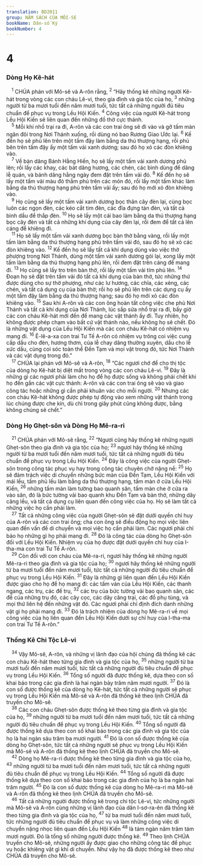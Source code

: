 ```yaml
---
translation: BD2011
group: NĂM SÁCH CỦA MÔI-SE
bookName: Dân-số Ký 
bookNumber: 4
---
```


<div class="title"><h1>4</h1><h3>Dòng Họ Kê-hát</h3></div>
<span class="verse dan_4_1"> <sup>1</sup> CHÚA phán với Mô-sê và A-rôn rằng, </span>
<span class="verse dan_4_2"><sup>2</sup> “Hãy thống kê những người Kê-hát trong vòng các con cháu Lê-vi, theo gia đình và gia tộc của họ, </span>
<span class="verse dan_4_3"><sup>3</sup> những người từ ba mươi tuổi đến năm mươi tuổi, tức tất cả những người đủ tiêu chuẩn để phục vụ trong Lều Hội Kiến. </span>
<span class="verse dan_4_4"><sup>4</sup> Công việc của người Kê-hát trong Lều Hội Kiến sẽ liên quan đến những đồ thờ cực thánh.<br/></span>
<span class="verse dan_4_5"> <sup>5</sup> Mỗi khi nhổ trại ra đi, A-rôn và các con trai ông sẽ đi vào và gỡ tấm màn ngăn đôi trong Nơi Thánh xuống, rồi dùng nó bao Rương Giao Ước lại. </span>
<span class="verse dan_4_6"><sup>6</sup> Kế đến họ sẽ phủ lên trên một tấm đậy làm bằng da thú thượng hạng, rồi phủ bên trên tấm đậy ấy một tấm vải xanh dương; sau đó họ xỏ các đòn khiêng vào.<br/></span>
<span class="verse dan_4_7"> <sup>7</sup> Về bàn dâng Bánh Hằng Hiến, họ sẽ lấy một tấm vải xanh dương phủ lên; rồi lấy các khay, các bát dâng hương, các chén, các bình dùng để dâng lễ quán, và bánh dâng hằng ngày đem đặt trên tấm vải đó. </span>
<span class="verse dan_4_8"><sup>8</sup> Kế đến họ sẽ lấy một tấm vải màu đỏ thẳm phủ trên các món đó, rồi lấy một tấm khác làm bằng da thú thượng hạng phủ trên tấm vải ấy; sau đó họ mới xỏ đòn khiêng vào.<br/></span>
<span class="verse dan_4_9"> <sup>9</sup> Họ cũng sẽ lấy một tấm vải xanh dương bọc thân cây đèn lại, cùng bọc luôn các ngọn đèn, các kéo cắt tim đèn, các đĩa đựng tàn đèn, và tất cả bình dầu để thắp đèn. </span>
<span class="verse dan_4_10"><sup>10</sup> Họ sẽ lấy một cái bao làm bằng da thú thượng hạng bọc cây đèn và tất cả những khí dụng của cây đèn lại, rồi đem để tất cả lên cáng để khiêng đi.<br/></span>
<span class="verse dan_4_11"> <sup>11</sup> Họ sẽ lấy một tấm vải xanh dương bọc bàn thờ bằng vàng, rồi lấy một tấm làm bằng da thú thượng hạng phủ trên tấm vải đó, sau đó họ sẽ xỏ các đòn khiêng vào. </span>
<span class="verse dan_4_12"><sup>12</sup> Kế đến họ sẽ lấy tất cả khí dụng dùng vào việc thờ phượng trong Nơi Thánh, dùng một tấm vải xanh dương gói lại, xong lấy một tấm làm bằng da thú thượng hạng phủ lên, rồi đem đặt trên cáng để mang đi. </span>
<span class="verse dan_4_13"><sup>13</sup> Họ cũng sẽ lấy tro trên bàn thờ, rồi lấy một tấm vải tím phủ lên. </span>
<span class="verse dan_4_14"><sup>14</sup> Ðoạn họ sẽ đặt trên tấm vải đó tất cả khí dụng của bàn thờ, tức những thứ được dùng cho sự thờ phượng, như các lư hương, các chĩa, các xẻng, các chén, và tất cả dụng cụ của bàn thờ; rồi họ sẽ phủ lên trên các dụng cụ ấy một tấm đậy làm bằng da thú thượng hạng; sau đó họ mới xỏ các đòn khiêng vào. </span>
<span class="verse dan_4_15"><sup>15</sup> Sau khi A-rôn và các con ông hoàn tất công việc che phủ Nơi Thánh và tất cả khí dụng của Nơi Thánh, lúc sắp sửa nhổ trại ra đi, bấy giờ các con cháu Kê-hát mới đến để mang các vật thánh ấy đi. Tuy nhiên, họ không được phép chạm vào bất cứ vật thánh nào, nếu không họ sẽ chết. Ðó là những vật dụng của Lều Hội Kiến mà các con cháu Kê-hát có nhiệm vụ mang đi. </span>
<span class="verse dan_4_16"><sup>16</sup> Ê-lê-a-xa con trai Tư Tế A-rôn có nhiệm vụ trông coi việc cung cấp dầu cho đèn, hương thơm, của lễ chay dâng thường xuyên, dầu cho lễ xức dầu, cùng coi sóc toàn thể Ðền Tạm và mọi vật trong đó, tức Nơi Thánh và các vật dụng trong đó.”<br/></span>
<span class="verse dan_4_17"> <sup>17</sup> CHÚA lại phán với Mô-sê và A-rôn, </span>
<span class="verse dan_4_18"><sup>18</sup> “Các ngươi chớ để cho thị tộc của dòng họ Kê-hát bị diệt mất trong vòng các con cháu Lê-vi. </span>
<span class="verse dan_4_19"><sup>19</sup> Ðây là những gì các ngươi phải làm cho họ để họ được sống và không phải chết khi họ đến gần các vật cực thánh: A-rôn và các con trai ông sẽ vào và giao công tác hoặc những gì cần phải khuân vác cho mỗi người. </span>
<span class="verse dan_4_20"><sup>20</sup> Nhưng các con cháu Kê-hát không được phép tự động vào xem những vật thánh trong lúc chúng được che kín, dù chỉ trong giây phút cũng không được, bằng không chúng sẽ chết.”<br/></span>
<div class="title"><h3>Dòng Họ Ghẹt-sôn và Dòng Họ Mê-ra-ri</h3></div>
<span class="verse dan_4_21"> <sup>21</sup> CHÚA phán với Mô-sê rằng, </span>
<span class="verse dan_4_22"><sup>22</sup> “Ngươi cũng hãy thống kê những người Ghẹt-sôn theo gia đình và gia tộc của họ; </span>
<span class="verse dan_4_23"><sup>23</sup> ngươi hãy thống kê những người từ ba mươi tuổi đến năm mươi tuổi, tức tất cả những người đủ tiêu chuẩn để phục vụ trong Lều Hội Kiến. </span>
<span class="verse dan_4_24"><sup>24</sup> Ðây là công việc của người Ghẹt-sôn trong công tác phục vụ hay trong công tác chuyên chở nặng nề: </span>
<span class="verse dan_4_25"><sup>25</sup> Họ sẽ đảm trách việc di chuyển những bức màn của Ðền Tạm, Lều Hội Kiến với mái lều, tấm phủ lều làm bằng da thú thượng hạng, tấm màn ở cửa Lều Hội Kiến, </span>
<span class="verse dan_4_26"><sup>26</sup> những tấm màn làm tường bao quanh sân, tấm màn che ở cửa ra vào sân, đó là bức tường vải bao quanh khu Ðền Tạm và bàn thờ, những dây căng lều, và tất cả dụng cụ liên quan đến công việc của họ. Họ sẽ làm tất cả những việc họ cần phải làm.<br/></span>
<span class="verse dan_4_27"> <sup>27</sup> Tất cả những công việc của người Ghẹt-sôn sẽ đặt dưới quyền chỉ huy của A-rôn và các con trai ông; cha con ông sẽ điều động họ mọi việc liên quan đến vấn đề di chuyển và mọi việc họ cần phải làm. Các ngươi phải chỉ bảo họ những gì họ phải mang đi. </span>
<span class="verse dan_4_28"><sup>28</sup> Ðó là công tác của dòng họ Ghẹt-sôn đối với Lều Hội Kiến. Nhiệm vụ của họ được đặt dưới quyền chỉ huy của I-tha-ma con trai Tư Tế A-rôn.<br/></span>
<span class="verse dan_4_29"> <sup>29</sup> Còn đối với con cháu của Mê-ra-ri, ngươi hãy thống kê những người Mê-ra-ri theo gia đình và gia tộc của họ; </span>
<span class="verse dan_4_30"><sup>30</sup> ngươi hãy thống kê những người từ ba mươi tuổi đến năm mươi tuổi, tức tất cả những người đủ tiêu chuẩn để phục vụ trong Lều Hội Kiến. </span>
<span class="verse dan_4_31"><sup>31</sup> Ðây là những gì liên quan đến Lều Hội Kiến được giao cho họ để họ mang đi: các tấm ván của Lều Hội Kiến, các thanh ngang, các trụ, các đế trụ, </span>
<span class="verse dan_4_32"><sup>32</sup> các trụ của bức tường vải bao quanh sân, các đế của những trụ đó, các cây cọc, các dây căng trại, các đồ phụ tùng, và mọi thứ liên hệ đến những vật đó. Các ngươi phải chỉ định đích danh những vật gì họ phải mang đi. </span>
<span class="verse dan_4_33"><sup>33</sup> Ðó là trách nhiệm của dòng họ Mê-ra-ri về mọi công việc của họ liên quan đến Lều Hội Kiến dưới sự chỉ huy của I-tha-ma con trai Tư Tế A-rôn.”<br/></span>
<div class="title"><h3>Thống Kê Chi Tộc Lê-vi</h3></div>
<span class="verse dan_4_34"> <sup>34</sup> Vậy Mô-sê, A-rôn, và những vị lãnh đạo của hội chúng đã thống kê các con cháu Kê-hát theo từng gia đình và gia tộc của họ, </span>
<span class="verse dan_4_35"><sup>35</sup> những người từ ba mươi tuổi đến năm mươi tuổi, tức tất cả những người đủ tiêu chuẩn để phục vụ trong Lều Hội Kiến. </span>
<span class="verse dan_4_36"><sup>36</sup> Tổng số người đã được thống kê, dựa theo con số khai báo trong các gia đình là hai ngàn bảy trăm năm mươi người. </span>
<span class="verse dan_4_37"><sup>37</sup> Ðó là con số được thống kê của dòng họ Kê-hát, tức tất cả những người sẽ phục vụ trong Lều Hội Kiến mà Mô-sê và A-rôn đã thống kê theo lịnh CHÚA đã truyền cho Mô-sê.<br/></span>
<span class="verse dan_4_38"> <sup>38</sup> Các con cháu Ghẹt-sôn được thống kê theo từng gia đình và gia tộc của họ, </span>
<span class="verse dan_4_39"><sup>39</sup> những người từ ba mươi tuổi đến năm mươi tuổi, tức tất cả những người đủ tiêu chuẩn để phục vụ trong Lều Hội Kiến. </span>
<span class="verse dan_4_40"><sup>40</sup> Tổng số người đã được thống kê dựa theo con số khai báo trong các gia đình và gia tộc của họ là hai ngàn sáu trăm ba mươi người. </span>
<span class="verse dan_4_41"><sup>41</sup> Ðó là con số được thống kê của dòng họ Ghẹt-sôn, tức tất cả những người sẽ phục vụ trong Lều Hội Kiến mà Mô-sê và A-rôn đã thống kê theo lịnh CHÚA đã truyền cho Mô-sê.<br/></span>
<span class="verse dan_4_42"> <sup>42</sup> Dòng họ Mê-ra-ri được thống kê theo từng gia đình và gia tộc của họ, </span>
<span class="verse dan_4_43"><sup>43</sup> những người từ ba mươi tuổi đến năm mươi tuổi, tức tất cả những người đủ tiêu chuẩn để phục vụ trong Lều Hội Kiến. </span>
<span class="verse dan_4_44"><sup>44</sup> Tổng số người đã được thống kê dựa theo con số khai báo trong các gia đình của họ là ba ngàn hai trăm người. </span>
<span class="verse dan_4_45"><sup>45</sup> Ðó là con số được thống kê của dòng họ Mê-ra-ri mà Mô-sê và A-rôn đã thống kê theo lịnh CHÚA đã truyền cho Mô-sê.<br/></span>
<span class="verse dan_4_46"> <sup>46</sup> Tất cả những người được thống kê trong chi tộc Lê-vi, tức những người mà Mô-sê và A-rôn cùng những vị lãnh đạo của dân I-sơ-ra-ên đã thống kê theo từng gia đình và gia tộc của họ, </span>
<span class="verse dan_4_47"><sup>47</sup> từ ba mươi tuổi đến năm mươi tuổi, tức những người đủ tiêu chuẩn để phục vụ và làm những công việc di chuyển nặng nhọc liên quan đến Lều Hội Kiến </span>
<span class="verse dan_4_48"><sup>48</sup> là tám ngàn năm trăm tám mươi người. Ðó là tổng số những người được thống kê. </span>
<span class="verse dan_4_49"><sup>49</sup> Theo lịnh CHÚA truyền cho Mô-sê, những người ấy được giao cho những công tác để phục vụ hoặc khiêng vật gì khi di chuyển. Như vậy họ đã được thống kê theo như CHÚA đã truyền cho Mô-sê.<br/></span>
